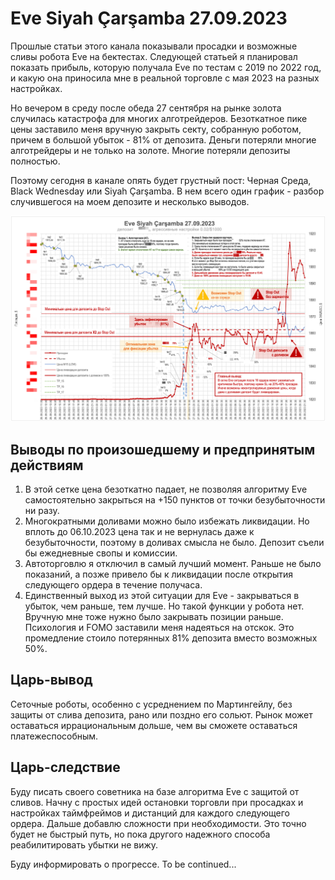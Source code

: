 # Eve Siyah Çarşamba 27.09.2023

Прошлые статьи этого канала показывали просадки и возможные сливы робота Eve на бектестах. Следующей статьей я планировал показать прибыль, которую получала Eve по тестам с 2019 по 2022 год, и какую она приносила мне в реальной торговле с мая 2023 на разных настройках.

Но вечером в среду после обеда 27 сентября на рынке золота случилась катастрофа для многих алготрейдеров. Безоткатное пике цены заставило меня вручную закрыть секту, собранную роботом, причем в большой убыток - 81% от депозита. Деньги потеряли многие алготрейдеры и не только на золоте. Многие потеряли депозиты полностью. 

Поэтому сегодня в канале опять будет грустный пост: Черная Среда, Black Wednesday или Siyah Çarşamba. В нем всего один график - разбор случившегося на моем депозите и несколько выводов.

![Eve Siyah Çarşamba](img/020/Chart.%20Eve%20Siyah%20Carsamba.png)

## Выводы по произошедшему и предпринятым действиям
1. В этой сетке цена безоткатно падает, не позволяя алгоритму Eve самостоятельно закрыться на +150 пунктов от точки безубыточности ни разу.
2. Многократными доливами можно было избежать ликвидации. Но вплоть до 06.10.2023 цена так и не вернулась даже к безубыточности, поэтому в доливах смысла не было. Депозит съели бы ежедневные свопы и комиссии. 
3. Автоторговлю я отключил в самый лучший момент. Раньше не было показаний, а позже привело бы к ликвидации после открытия следующего ордера в течение получаса.
4. Единственный выход из этой ситуации для Eve - закрываться в убыток, чем раньше, тем лучше. Но такой функции у робота нет. 
Вручную мне тоже нужно было закрывать позиции раньше. Психология и FOMO заставили меня надеяться на отскок. Это промедление стоило потерянных 81% депозита вместо возможных 50%.

## Царь-вывод 
Сеточные роботы, особенно с усреднением по Мартингейлу, без защиты от слива депозита, рано или поздно его сольют. Рынок может оставаться иррациональным дольше, чем вы сможете оставаться платежеспособным. 

## Царь-следствие
Буду писать своего советника на базе алгоритма Eve с защитой от сливов. Начну с простых идей остановки торговли при просадках и настройках таймфреймов и дистанций для каждого следующего ордера. Дальше добавлю сложности при необходимости. Это точно будет не быстрый путь, но пока другого надежного способа реабилитировать убытки не вижу.

 Буду информировать о прогрессе. 
 To be continued...

